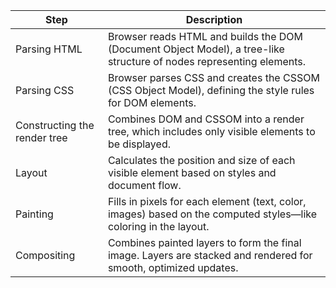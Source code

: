 | Step                         | Description                                                                                                          |
| ---------------------------- | -------------------------------------------------------------------------------------------------------------------- |
| Parsing HTML                 | Browser reads HTML and builds the DOM (Document Object Model), a tree-like structure of nodes representing elements. |
| Parsing CSS                  | Browser parses CSS and creates the CSSOM (CSS Object Model), defining the style rules for DOM elements.              |
| Constructing the render tree | Combines DOM and CSSOM into a render tree, which includes only visible elements to be displayed.                     |
| Layout                       | Calculates the position and size of each visible element based on styles and document flow.                          |
| Painting                     | Fills in pixels for each element (text, color, images) based on the computed styles—like coloring in the layout.     |
| Compositing                  | Combines painted layers to form the final image. Layers are stacked and rendered for smooth, optimized updates.      |
